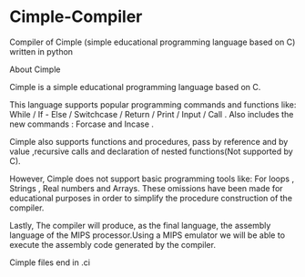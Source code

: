 # Cimple-Compiler
Compiler of Cimple (simple educational programming language based on C) written in python

About Cimple

Cimple is a simple educational programming language based on C.

This language supports popular programming commands and functions like:
While / If - Else / Switchcase / Return / Print / Input / Call  .
Αlso includes the new commands :
Forcase and Incase .

Cimple also supports functions and procedures, pass by reference and by value ,recursive calls
and declaration of nested functions(Not supported by C).

However, Cimple does not support basic programming tools like:
For loops , Strings , Real numbers and Arrays.
These omissions have been made for educational purposes in order to simplify the procedure construction of the compiler.

Lastly, The compiler will produce, as the final language, the assembly language of the MIPS processor.Using a MIPS emulator we will be able to execute the assembly code generated by the compiler.

Cimple files end in .ci


